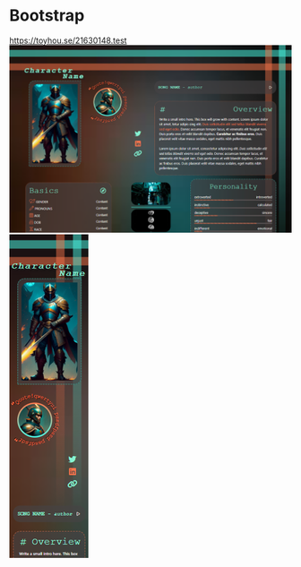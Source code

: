 # Bootstrap

https://toyhou.se/21630148.test
![Laptop](зображення_2023-05-22_182500684.png)
![Phone](зображення_2023-05-22_182534971.png)

